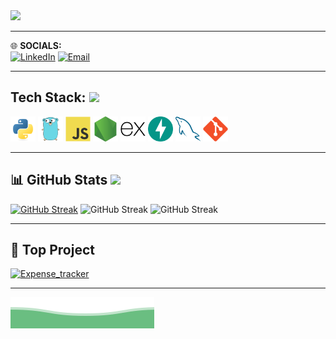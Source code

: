 <a href="https://github.com/DenverCoder1/readme-typing-svg">
  <img src="https://readme-typing-svg.demolab.com?font=Fira+Code&pause=1000&color=F75C7E&width=900&height=100&lines=Hi+there!+I'm+Pranesh;A+Backend+Developer+%26+Tech+Explorer" />
</a>

---

🌐 **SOCIALS:**  
[![LinkedIn](https://img.shields.io/badge/LinkedIn-0077B5.svg?&style=for-the-badge&logo=linkedin&logoColor=white)](https://www.linkedin.com/in/pranesh-r-0886b5308/)
[![Email](https://img.shields.io/badge/Email-D14836?style=for-the-badge&logo=gmail&logoColor=white)](mailto:praneshtaker@gmail.com)

---

## Tech Stack: <img src = "https://media2.giphy.com/media/QssGEmpkyEOhBCb7e1/giphy.gif?cid=ecf05e47a0n3gi1bfqntqmob8g9aid1oyj2wr3ds3mg700bl&rid=giphy.gif" width = "25"> </h2>

<p align="left">
  <img src="https://raw.githubusercontent.com/devicons/devicon/master/icons/python/python-original.svg" alt="python" width="40" height="40"/>
  <img src="https://raw.githubusercontent.com/devicons/devicon/master/icons/go/go-original.svg" alt="go" width="40" height="40"/>
  <img src="https://raw.githubusercontent.com/devicons/devicon/master/icons/javascript/javascript-original.svg" alt="js" width="40" height="40"/>
  <img src="https://raw.githubusercontent.com/devicons/devicon/master/icons/nodejs/nodejs-original.svg" alt="nodejs" width="40" height="40"/>
  <img src="https://raw.githubusercontent.com/devicons/devicon/master/icons/express/express-original.svg" alt="express" width="40" height="40"/>
  <img src="https://raw.githubusercontent.com/devicons/devicon/master/icons/fastapi/fastapi-original.svg" alt="fastapi" width="40" height="40"/>
  <img src="https://raw.githubusercontent.com/devicons/devicon/master/icons/mysql/mysql-original.svg" alt="mysql" width="40" height="40"/>
  <img src="https://raw.githubusercontent.com/devicons/devicon/master/icons/git/git-original.svg" alt="git" width="40" height="40"/>
</p>

---

## 📊 GitHub Stats <img src='https://media1.giphy.com/media/du3J3cXyzhj75IOgvA/giphy.gif?cid=ecf05e47x2g034i9pzwtzzsd3xgg2w9nr94t4tflbbgo3008&rid=giphy.gif' width="23">

[![GitHub Streak](https://github-readme-streak-stats.herokuapp.com?user=Pranesh-Raghu&theme=radical&hide_border=true&border_radius=10&mode=daily&date_format=j%20M%5B%20Y%5D)](https://git.io/streak-stats)
![GitHub Streak](https://github-readme-stats.vercel.app/api/top-langs/?username=Pranesh-Raghu&layout=compact&langs_count=5&theme=radical&hide_border=true&border_radius=10)
![GitHub Streak](https://github-readme-stats.vercel.app/api?username=Pranesh-Raghu&show_icons=true&count_private=true&theme=radical&hide_border=true&border_radius=10)


---

## 🎯 Top Project
[![Expense_tracker](https://github-readme-stats.vercel.app/api/pin/?username=Pranesh-Raghu&repo=Expense_tracker&theme=radical)](https://github.com/Pranesh-alt/Expense_tracker)

---

![](./bottom.svg)

